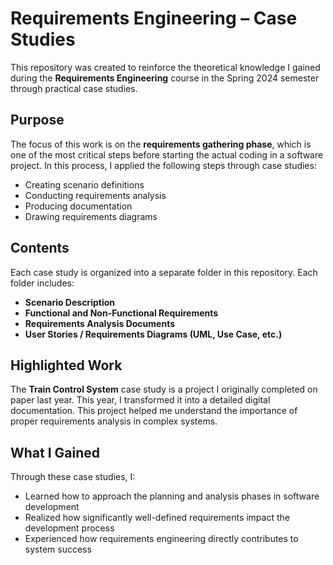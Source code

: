 #  Requirements Engineering – Case Studies

This repository was created to reinforce the theoretical knowledge I gained during the **Requirements Engineering** course in the Spring 2024 semester through practical case studies.

##  Purpose

The focus of this work is on the **requirements gathering phase**, which is one of the most critical steps before starting the actual coding in a software project. In this process, I applied the following steps through case studies:

- Creating scenario definitions  
- Conducting requirements analysis  
- Producing documentation  
- Drawing requirements diagrams

##  Contents

Each case study is organized into a separate folder in this repository. Each folder includes:

-  **Scenario Description**  
-  **Functional and Non-Functional Requirements**  
-  **Requirements Analysis Documents**  
-  **User Stories / Requirements Diagrams (UML, Use Case, etc.)**

##  Highlighted Work

The **Train Control System** case study is a project I originally completed on paper last year. This year, I transformed it into a detailed digital documentation. This project helped me understand the importance of proper requirements analysis in complex systems.

##  What I Gained

Through these case studies, I:

- Learned how to approach the planning and analysis phases in software development  
- Realized how significantly well-defined requirements impact the development process  
- Experienced how requirements engineering directly contributes to system success

